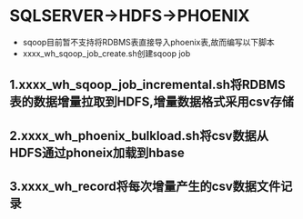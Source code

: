 # SQLSERVER->HDFS->PHOENIX

 + sqoop目前暂不支持将RDBMS表直接导入phoenix表,故而编写以下脚本
 + xxxx_wh_sqoop_job_create.sh创建sqoop job

## 1.xxxx_wh_sqoop_job_incremental.sh将RDBMS表的数据增量拉取到HDFS,增量数据格式采用csv存储

## 2.xxxx_wh_phoenix_bulkload.sh将csv数据从HDFS通过phoneix加载到hbase

## 3.xxxx_wh_record将每次增量产生的csv数据文件记录